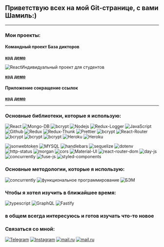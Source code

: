 
## Приветствую всех на мой Git-странице, с вами Шамиль:)
___
### Мои проекты:
#### Командный проект База дикторов

 **[код](https://github.com/saytkhanov/base-of-speakers-app)**
 **[демо](https://speakers-mern.herokuapp.com/)**
 <div> 
<img alt="React" src="https://github.com/saytkhanov/base-of-speakers-app/blob/main/1.gif/badge/?style=for-the-badge />
</div>
                      
                      
#### Индивидуальный проект для студентов
 **[код](https://github.com/saytkhanov/students-bootcamp-app)**
 **[демо](https://students-mern.herokuapp.com/)**
#### Приложение сокращение ссылок
 **[код](https://github.com/saytkhanov/links-mern-app)**
 **[демо](https://links-mern.herokuapp.com/)**
___
### Основные библиотеки, которые я использую:
<div> 
<img alt="React" src="https://img.shields.io/badge/-React-45b8d8?style=for-the-badge&logo=react&logoColor=white" />
<img alt="Mongo-DB" src="https://img.shields.io/badge/-Mongo_DB-red?style=for-the-badge&logo=MongoDB&logoColor=black" />
<img alt="bcrypt" src="https://img.shields.io/badge/express-green?style=for-the-badge&logo=express">
<img alt="Nodejs" src="https://img.shields.io/badge/-Nodejs-43853d?style=for-the-badge&logo=Node.js&logoColor=white" />
<img alt="Redux-Logger" src="https://img.shields.io/badge/-React_Hooks-430098?style=for-the-badge&logo=Redux&logoColor=white" />
<img alt="JavaScript" src="https://img.shields.io/badge/-JavaScript-yellow?style=for-the-badge&logo=JavaScript&logoColor=white" />
<img alt="Github" src="https://img.shields.io/badge/-Github-black?style=for-the-badge&logo=github&logoColor=white" />
<img alt="Redux" src="https://img.shields.io/badge/-Redux-430098?style=for-the-badge&logo=redux&logoColor=white" />
<img alt="Redux-Thunk" src="https://img.shields.io/badge/-Redux_Thunk-white?style=for-the-badge&logo=Redux&logoColor=430098" />
<img alt="Prettier" src="https://img.shields.io/badge/-Prettier-grey?style=for-the-badge&logo=Prettier&logoColor=orange" />
<img alt="bcrypt" src="https://img.shields.io/badge/redux devtools-430098?style=for-the-badge&logo=redux">
<img alt="React-Router" src="https://img.shields.io/badge/-React_Router-black?style=for-the-badge&logo=react-router&logoColor=orange" />
<img alt="bcrypt" src="https://img.shields.io/badge/bcrypt-✔-green?style=for-the-badge&logo">
<img alt="bcrypt" src="https://img.shields.io/badge/mongoose-✔-green?style=for-the-badge&logo=mongoose">
<img alt="bcrypt" src="https://img.shields.io/badge/eslint-blue?style=for-the-badge&logo=eslint">
<img alt="Heroku" src="https://img.shields.io/badge/-Heroku-764ABC?style=for-the-badge&logo=heroku&logoColor=white" />
<img alt="Heroku" src="https://img.shields.io/badge/-jsonwebtoken-764ABC?style=for-the-badge&logoColor=white" />
</div>

![jsonwebtoken](https://img.shields.io/badge/-jsonwebtoken-red?style=for-the-badge)
![MYSQL](https://img.shields.io/badge/-MYSQL-brown?style=for-the-badge)
![handlebars](https://img.shields.io/badge/-handlebars-red?style=for-the-badge)
![sequelize](https://img.shields.io/badge/-sequelize-red?style=for-the-badge)
![dotenv](https://img.shields.io/badge/-dotenv-red?style=for-the-badge)
![http-status](https://img.shields.io/badge/-http--status-purple?style=for-the-badge)
![morgan](https://img.shields.io/badge/-morgan-green?style=for-the-badge)
![cors](https://img.shields.io/badge/-cors-pink?style=for-the-badge)
![Material-UI](https://img.shields.io/badge/-Materilal--UI-blue?style=for-the-badge)
![react-router-dom](https://img.shields.io/badge/-react--router--dom-red?style=for-the-badge)
![day-js](https://img.shields.io/badge/-day--js-orange?style=for-the-badge)
![concurrently](https://img.shields.io/badge/-concurrently-black?style=for-the-badge)
![fuse-js](https://img.shields.io/badge/-fuse--JS-yellow?style=for-the-badge)
![styled-components](https://img.shields.io/badge/-styled--components-green?style=for-the-badge)


### Основные методологии, которые я использую:

![concurrently](https://img.shields.io/badge/-MVC-black?style=for-the-badge)
![функциональное программирование](https://img.shields.io/badge/-функциональное--программирование-red?style=for-the-badge)
![БЭМ](https://img.shields.io/badge/-Бэм-black?style=for-the-badge)

### Чтобы я хотел изучить в ближайшее время:
![typescript](https://img.shields.io/badge/-typescript-green?style=for-the-badge)
![GraphQL](https://img.shields.io/badge/-GraphQL-black?style=for-the-badge)
![Fastify](https://img.shields.io/badge/-Fastify-yellow?style=for-the-badge)
### в общем всегда интересуюсь и готов изучать что-то новое


### Связаться со мной:
[![Telegram](https://img.shields.io/badge/Telegram-red?style=social&logo=telegram)](https://t.me/saythanov)
[![Instagram](https://img.shields.io/badge/Instagram-red?style=social&logo=instagram)](https://www.instagram.com/saythanov.s/)
[![mail.ru](https://img.shields.io/badge/saythanov@2014mail.ru-red?style=social&logo=mail.ru)](#)
[![mail.ru](https://img.shields.io/badge/live:saythanov2014-red?style=social&logo=skype)](#)
